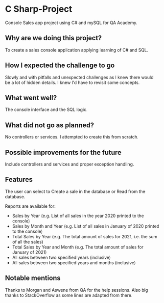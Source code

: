 # C Sharp-Project

Console Sales app project using C# and mySQL for QA Academy. 

## Why are we doing this project?
To create a sales console application applying learning of C# and SQL.

## How I expected the challenge to go
Slowly and with pitfalls and unexpected challenges as I knew there would be a lot of hidden details. I knew I'd have to revisit some concepts.

## What went well?
The console interface and the SQL logic.

## What did not go as planned?
No controllers or services. I attempted to create this from scratch.

## Possible improvements for the future
Include controllers and services and proper exception handling.

## Features
The user can select to Create a sale in the database or Read from the database. 

Reports are available for:
* Sales by Year (e.g. List of all sales in the year 2020 printed to the console)
*	Sales by Month and Year (e.g. List of all sales in January of 2020 printed to the console)
*	Total Sales by Year (e.g. The total amount of sales for 2021, i.e. the sum of all the sales)
*	Total Sales by Year and Month (e.g. The total amount of sales for January of 2021)
*	All sales between two specified years (inclusive)
*	All sales between two specified years and months (inclusive)


## Notable mentions
Thanks to Morgan and Aswene from QA for the help sessions. Also big thanks to StackOverflow as some lines are adapted from there.


